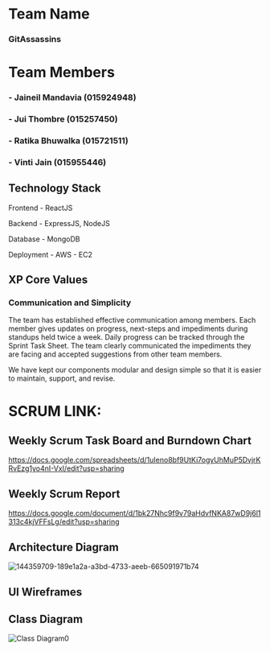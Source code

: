 # Team Name
### GitAssassins

# Team Members
### - Jaineil Mandavia (015924948)
### - Jui Thombre (015257450)
### - Ratika Bhuwalka (015721511)
### - Vinti Jain (015955446)

## Technology Stack
Frontend - ReactJS

Backend - ExpressJS, NodeJS

Database - MongoDB

Deployment - AWS - EC2

## XP Core Values
### Communication and Simplicity
The team has established effective communication among members. Each member gives updates on progress, next-steps and impediments during standups held twice a week. Daily progress can be tracked through the Sprint Task Sheet. The team clearly communicated the impediments they are facing and accepted suggestions from other team members.

We have kept our components modular and design simple so that it is easier to maintain, support, and revise.

# SCRUM LINK: 
## Weekly Scrum Task Board and Burndown Chart
https://docs.google.com/spreadsheets/d/1uIeno8bf9UtKi7ogyUhMuP5DvjrKRvEzg1yo4nI-VxI/edit?usp=sharing

## Weekly Scrum Report
https://docs.google.com/document/d/1bk27Nhc9f9v79aHdvfNKA87wD9j6l1313c4kjVFFsLg/edit?usp=sharing


## Architecture Diagram
![144359709-189e1a2a-a3bd-4733-aeeb-665091971b74](https://user-images.githubusercontent.com/85063516/168495053-a19b6e65-0c10-4ca8-831a-f4c6ad9b84c2.png)

## UI Wireframes


## Class Diagram
![Class Diagram0](https://user-images.githubusercontent.com/85063516/168495086-d97052fd-339e-43f6-b501-10d1a4438305.png)
